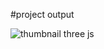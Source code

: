 #project output

![thumbnail three js](https://github.com/user-attachments/assets/a14ad731-64c7-4393-9644-af408513ba02)




